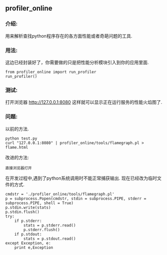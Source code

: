 ## profiler_online

### 介绍:
用来解析查找python程序存在的各方面性能或者奇葩问题的工具.

### 用法:
这边已经封装好了，你需要做的只是把性能分析模块引入到你的应用里面.
```
from profiler_online import run_profiler
run_profiler()
```

### 测试:

打开浏览器 http://127.0.0.1:8080  这样就可以显示正在运行服务的性能火焰图了.

### 问题:

以前的方法.

```
python test.py
curl "127.0.0.1:8080" | profiler_online/tools/flamegraph.pl > flame.html
```

改进的方法:
```
直接浏览器打开
```

在开发过程中,遇到了python系统调用时不能正常捕获输出. 现在已经改为临时文件的方式.
```
cmdstr = './profiler_online/tools/flamegraph.pl'
p = subprocess.Popen(cmdstr, stdin = subprocess.PIPE, stderr = subprocess.PIPE, shell = True)
p.stdin.write(stats)
p.stdin.flush()
try:
    if p.stderr:
        stats = p.stderr.read()
        p.stderr.flush()
    if p.stdout:
        stats = p.stdout.read()
except Exception, e:
    print e,Exception
```
